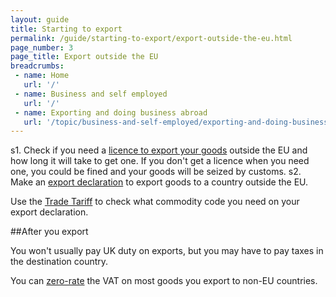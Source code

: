 ```yaml
---
layout: guide
title: Starting to export
permalink: /guide/starting-to-export/export-outside-the-eu.html
page_number: 3
page_title: Export outside the EU
breadcrumbs:
 - name: Home
   url: '/'
 - name: Business and self employed
   url: '/'
 - name: Exporting and doing business abroad
   url: '/topic/business-and-self-employed/exporting-and-doing-business-abroad.html'   
---
```


s1. Check if you need a [licence to export your goods](/guide/starting-to-export/export-licences.html) outside the EU and how long it will take to get one. If you don't get a licence when you need one, you could be fined and your goods  will be seized by customs.
s2. Make an [export declaration](/guide/declare-exporting-goods-from-eu/overview.html) to export goods to a country outside the EU. 

Use the [Trade Tariff](/start/trade-tariff.html) to check what commodity code you need on your export declaration.

##After you export

You won't usually pay UK duty on exports, but you may have to pay taxes in the destination country.

You can [zero-rate](/vat-businesses/vat-rates) the VAT on most goods you export to non-EU countries.

